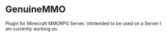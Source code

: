 GenuineMMO
==========

Plugin for Minecraft MMORPG Server.
\nIntended to be used on a Server I am currently working on.

